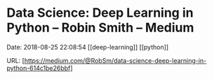 # Data Science: Deep Learning in Python – Robin Smith – Medium

Date: 2018-08-25 22:08:54
[[deep-learning]] [[python]]

URL: [https://medium.com/@RobSm/data-science-deep-learning-in-python-614c1be26bbf]

